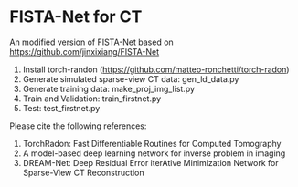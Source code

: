 # FISTA-Net for CT
An modified version of FISTA-Net based on https://github.com/jinxixiang/FISTA-Net

1. Install torch-randon (https://github.com/matteo-ronchetti/torch-radon)
2. Generate simulated sparse-view CT data: gen_ld_data.py
3. Generate training data: make_proj_img_list.py
4. Train and Validation: train_firstnet.py
5. Test: test_firstnet.py

Please cite the following references:
1. TorchRadon: Fast Differentiable Routines for Computed Tomography
2. A model-based deep learning network for inverse problem in imaging
3. DREAM-Net: Deep Residual Error iterAtive Minimization Network for Sparse-View CT Reconstruction
